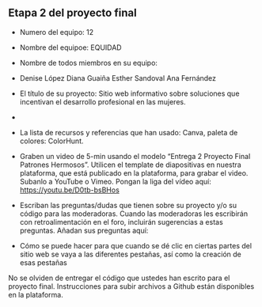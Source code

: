 ## Etapa 2 del proyecto final

- Numero del equipo: 12
- Nombre del equipoe:  EQUIDAD
- Nombre de todos miembros en su equipo:
-  Denise López
Diana Guaiña
Esther Sandoval
Ana Fernández

   
    
- El título de su proyecto: Sitio web informativo sobre soluciones que incentivan el desarrollo profesional en las mujeres.
- 
- La lista de recursos y referencias que han usado:  Canva,  paleta de colores: ColorHunt.

- Graben un video de 5-min usando el modelo “Entrega 2 Proyecto Final Patrones Hermosos”. Utilicen el template de diapositivas en nuestra plataforma, que está publicado en la plataforma, para grabar el video. Subanlo a YouTube o Vimeo. Pongan la liga del vídeo aquí:
https://youtu.be/D0tb-bsBHos
- Escriban las preguntas/dudas que tienen sobre su proyecto y/o su código para las moderadoras. Cuando las moderadoras les escribirán con retroalimentación en el foro, incluirán sugerencias a estas preguntas. Añadan sus preguntas aquí:
- Cómo se puede hacer para que cuando se dé clic en  ciertas partes del sitio web se vaya a las diferentes pestañas, así como la creación de esas pestañas

No se olviden de entregar el código que ustedes han escrito para el proyecto final. Instrucciones para subir archivos a Github están disponibles en la plataforma.
